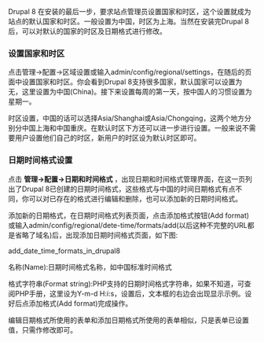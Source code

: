 Drupal 8 在安装的最后一步，要求站点管理员设置国家和时区，这个设置就成为站点的默认国家和时区。一般设置为中国，时区为上海。当然在安装完Drupal 8 后，可以对默认的国家的时区及日期格式进行修改。

### 设置国家和时区
点击管理->配置->区域设置或输入admin/config/regional/settings，在随后的页面中设置国家和时区。你会看到Drupal 8支持很多国家，默认国家可以设置为无，这里设置为中国(China)。接下来设置每周的第一天，按中国人的习惯设置为星期一。

时区设置，中国的话可以选择Asia/Shanghai或Asia/Chongqing，这两个地方分别分中国上海和中国重庆。在默认时区下方还可以进一步进行设置。一般来说不需要用户设置他们自己的时区，新用户的时区设为默认时区即可。

 
### 日期时间格式设置
点击 **管理->配置->日期和时间格式** ，出现日期和时间格式管理界面，在这一页列出了Drupal 8已创建的日期时间格式，这些格式与中国的时间日期格式有点不同，你可以对已存在的格式进行编辑和删除，也可以添加新的日期时间格式。

添加新的日期格式，在日期时间格式列表页面，点击添加格式按钮(Add format)或输入admin/config/regional/dete-time/formats/add(以后这种不完整的URL都是省略了域名)后，出现添加日期时间格式页面，如下图:

add_date_time_formats_in_drupal8

名称(Name):日期时间格式名称，如中国标准时间格式

格式字符串(Format string):PHP支持的日期时间格式字符串，如果不知道，可查阅PHP手册，这里设为Y-m-d H:i:s，设置后，文本框的右边会出现显示示例。设好后点添加格式(Add format)完成操作。

编辑日期格式所使用的表单和添加日期格式所使用的表单相似，只是表单已设置值，只需作修改即可。

 
